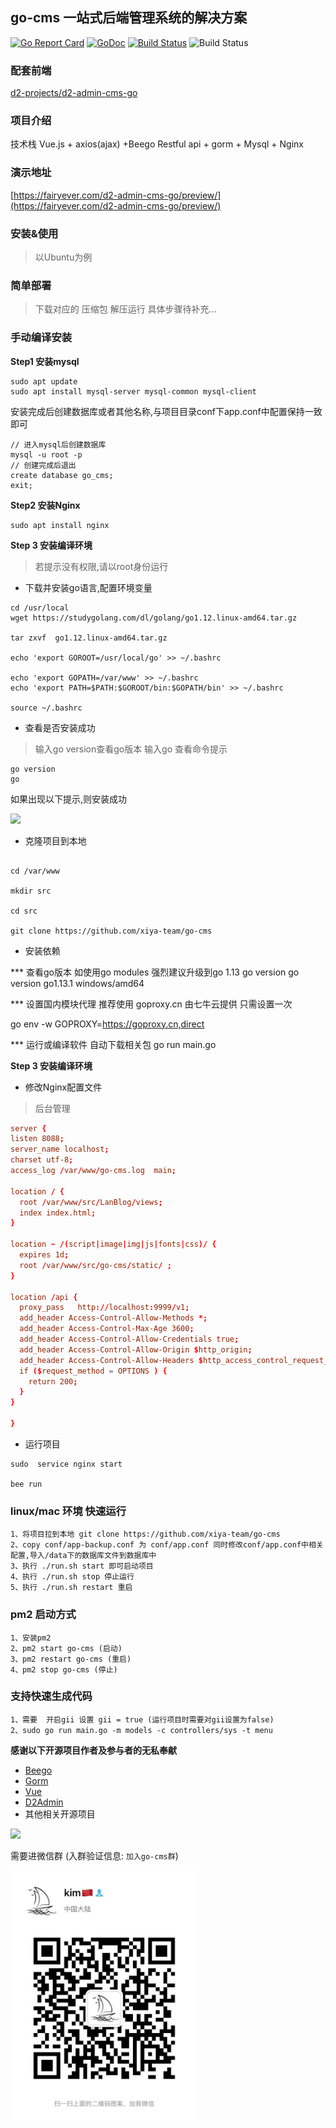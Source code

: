 ## go-cms 一站式后端管理系统的解决方案

[![Go Report Card](https://goreportcard.com/badge/github.com/sinksmell/LanBlog)](https://goreportcard.com/report/github.com/sinksmell/LanBlog)
[![GoDoc](https://godoc.org/github.com/sinksmell/LanBlog?status.svg)](https://godoc.org/github.com/sinksmell/LanBlog)
[![Build Status](https://travis-ci.com/sinksmell/LanBlog.svg?branch=master)](https://travis-ci.com/sinksmell/LanBlog)
![Build Status](https://img.shields.io/badge/language-go-green.svg)

### 配套前端

[d2-projects/d2-admin-cms-go](https://github.com/d2-projects/d2-admin-cms-go)

### 项目介绍

技术栈 Vue.js + axios(ajax) +Beego Restful api + gorm + Mysql + Nginx

### 演示地址

[https://fairyever.com/d2-admin-cms-go/preview/](https://fairyever.com/d2-admin-cms-go/preview/)

### 安装&使用

> 以Ubuntu为例

### 简单部署

> 下载对应的 压缩包 解压运行 具体步骤待补充...
> 

### 手动编译安装

**Step1 安装mysql**

``` shell
sudo apt update
sudo apt install mysql-server mysql-common mysql-client
```

安装完成后创建数据库或者其他名称,与项目目录conf下app.conf中配置保持一致即可

``` shell
// 进入mysql后创建数据库
mysql -u root -p
// 创建完成后退出
create database go_cms;
exit;
``` 

**Step2 安装Nginx**

``` shell
sudo apt install nginx
```

**Step 3 安装编译环境**

> 若提示没有权限,请以root身份运行

* 下载并安装go语言,配置环境变量


``` shell
cd /usr/local
wget https://studygolang.com/dl/golang/go1.12.linux-amd64.tar.gz

tar zxvf  go1.12.linux-amd64.tar.gz

echo 'export GOROOT=/usr/local/go' >> ~/.bashrc 

echo 'export GOPATH=/var/www' >> ~/.bashrc 
echo 'export PATH=$PATH:$GOROOT/bin:$GOPATH/bin' >> ~/.bashrc 

source ~/.bashrc
``` 

* 查看是否安装成功
> 输入go version查看go版本 输入go 查看命令提示

``` shell
go version
go 
```

如果出现以下提示,则安装成功

![](https://i.loli.net/2019/03/03/5c7b8034bbdc4.png)

* 克隆项目到本地 

``` shell

cd /var/www

mkdir src

cd src

git clone https://github.com/xiya-team/go-cms

```

* 安装依赖

*** 查看go版本 如使用go modules 强烈建议升级到go 1.13
  go version
  go version go1.13.1 windows/amd64

*** 设置国内模块代理 
  推荐使用 goproxy.cn  由七牛云提供  只需设置一次

  go env -w GOPROXY=https://goproxy.cn,direct

*** 运行或编译软件  自动下载相关包
  go run main.go  
  

**Step 3 安装编译环境**

* 修改Nginx配置文件

> 后台管理 

``` conf
server {
listen 8088;
server_name localhost;
charset utf-8;
access_log /var/www/go-cms.log  main;

location / {
  root /var/www/src/LanBlog/views;
  index index.html;
}

location ~ /(script|image|img|js|fonts|css)/ {
  expires 1d;
  root /var/www/src/go-cms/static/ ;
}

location /api {
  proxy_pass   http://localhost:9999/v1;
  add_header Access-Control-Allow-Methods *;
  add_header Access-Control-Max-Age 3600;
  add_header Access-Control-Allow-Credentials true;
  add_header Access-Control-Allow-Origin $http_origin;
  add_header Access-Control-Allow-Headers $http_access_control_request_headers;
  if ($request_method = OPTIONS ) {
    return 200;
  }
}   

}
```

* 运行项目 

``` 
sudo  service nginx start

bee run 

```

### linux/mac 环境 快速运行

```
1、将项目拉到本地 git clone https://github.com/xiya-team/go-cms
2、copy conf/app-backup.conf 为 conf/app.conf 同时修改conf/app.conf中相关配置,导入/data下的数据库文件到数据库中
3、执行 ./run.sh start 即可启动项目
4、执行 ./run.sh stop 停止运行
5、执行 ./run.sh restart 重启
```

### pm2 启动方式

```
1、安装pm2
2、pm2 start go-cms (启动)
3、pm2 restart go-cms (重启)
4、pm2 stop go-cms (停止)
```

### 支持快速生成代码

```
1、需要  开启gii 设置 gii = true (运行项目时需要对gii设置为false)   
2、sudo go run main.go -m models -c controllers/sys -t menu
```

**感谢以下开源项目作者及参与者的无私奉献**

* [Beego](https://github.com/astaxie/beego/)
* [Gorm](https://github.com/jinzhu/gorm)
* [Vue](https://github.com/vuejs/vue)
* [D2Admin](https://github.com/d2-projects/d2-admin)
* 其他相关开源项目

<a href="https://github.com/d2-projects/d2-admin" target="_blank"><img src="https://raw.githubusercontent.com/FairyEver/d2-admin/master/doc/image/d2-admin@2x.png" width="200"></a>

需要进微信群 (入群验证信息: `加入go-cms群`)

<img src="public/Wechat.jpeg" width="300px"/>
